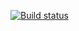 [![Build status](https://ci.appveyor.com/api/projects/status/99qxhy5kmpm2ae0k)](https://ci.appveyor.com/project/sayedihashimi/template-builder)
